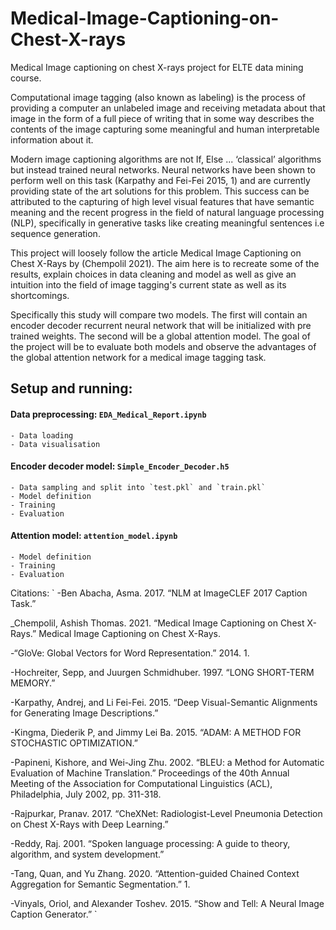 # Medical-Image-Captioning-on-Chest-X-rays
Medical Image captioning on chest X-rays project for ELTE data mining course.

Computational image tagging (also known as labeling)  is the process of providing a computer an unlabeled image and receiving metadata about that image in the form of a full piece of writing that in some way describes the contents of the image capturing some meaningful and human interpretable information about it.

Modern image captioning algorithms are not If, Else ... ‘classical’ algorithms but instead trained neural networks. Neural networks have been shown to perform well on this task (Karpathy and Fei-Fei 2015, 1) and are currently providing state of the art solutions for this problem. This success can be attributed to the capturing of high level visual features that have semantic meaning and the recent progress in the field of natural language processing (NLP), specifically in generative tasks like creating meaningful sentences i.e sequence generation.

This project will loosely follow the article Medical Image Captioning on Chest X-Rays by (Chempolil 2021). The aim here is to recreate some of the results, explain choices in data cleaning and model as well as give an intuition into the field of image tagging's current state as well as its shortcomings. 

Specifically this study will compare two models. The first will contain an encoder decoder recurrent neural network that will be initialized with pre trained weights.  The second will be a global attention model. The goal of the project will be to evaluate  both models and observe the advantages of the global attention network for a medical image tagging task.

## Setup and running:

  #### Data preprocessing: `EDA_Medical_Report.ipynb`
    - Data loading 
    - Data visualisation
  #### Encoder decoder model: `Simple_Encoder_Decoder.h5`
    - Data sampling and split into `test.pkl` and `train.pkl`
    - Model definition
    - Training
    - Evaluation
  #### Attention model: `attention_model.ipynb`
    - Model definition
    - Training
    - Evaluation

Citations:
`
-Ben Abacha, Asma. 2017. “NLM at ImageCLEF 2017 Caption Task.”

_Chempolil, Ashish Thomas. 2021. “Medical Image Captioning on Chest X-Rays.” Medical Image Captioning on Chest X-Rays.

-“GloVe: Global Vectors for Word Representation.” 2014. 1.

-Hochreiter, Sepp, and Juurgen Schmidhuber. 1997. “LONG SHORT-TERM MEMORY.”

-Karpathy, Andrej, and Li Fei-Fei. 2015. “Deep Visual-Semantic Alignments for Generating Image Descriptions.”

-Kingma, Diederik P, and Jimmy Lei Ba. 2015. “ADAM: A METHOD FOR STOCHASTIC OPTIMIZATION.”

-Papineni, Kishore, and Wei-Jing Zhu. 2002. “BLEU: a Method for Automatic Evaluation of Machine Translation.” Proceedings of the 40th Annual Meeting of the Association for Computational Linguistics (ACL), Philadelphia, July 2002, pp. 311-318.

-Rajpurkar, Pranav. 2017. “CheXNet: Radiologist-Level Pneumonia Detection on Chest X-Rays with Deep Learning.”

-Reddy, Raj. 2001. “Spoken language processing: A guide to theory, algorithm, and system development.”

-Tang, Quan, and Yu Zhang. 2020. “Attention-guided Chained Context Aggregation for Semantic Segmentation.” 1.

-Vinyals, Oriol, and Alexander Toshev. 2015. “Show and Tell: A Neural Image Caption Generator.”
`